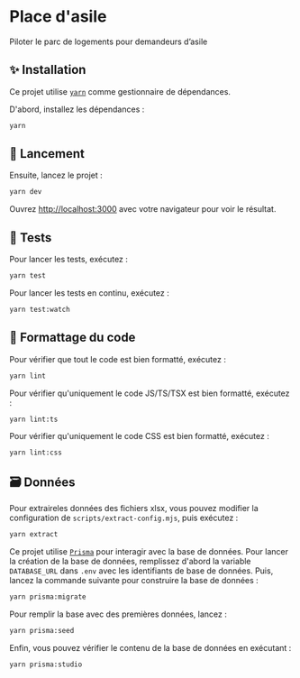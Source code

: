 # Place d'asile

Piloter le parc de logements pour demandeurs d’asile

## ✨ Installation

Ce projet utilise [`yarn`](https://yarnpkg.com/) comme gestionnaire de dépendances.

D'abord, installez les dépendances :

```bash
yarn
```

## 🚀 Lancement

Ensuite, lancez le projet :

```bash
yarn dev
```

Ouvrez [http://localhost:3000](http://localhost:3000) avec votre navigateur pour voir le résultat.

## 🧪 Tests

Pour lancer les tests, exécutez :

```bash
yarn test
```

Pour lancer les tests en continu, exécutez :

```bash
yarn test:watch
```

## 🎨 Formattage du code

Pour vérifier que tout le code est bien formatté, exécutez :

```bash
yarn lint
```

Pour vérifier qu'uniquement le code JS/TS/TSX est bien formatté, exécutez :

```bash
yarn lint:ts
```

Pour vérifier qu'uniquement le code CSS est bien formatté, exécutez :

```bash
yarn lint:css
```

## 🗃️ Données

Pour extraireles données des fichiers xlsx, vous pouvez modifier la configuration de `scripts/extract-config.mjs`, puis exécutez :

```bash
yarn extract
```

Ce projet utilise [`Prisma`](https://www.prisma.io/docs) pour interagir avec la base de données. Pour lancer la création de la base de données, remplissez d'abord la variable `DATABASE_URL` dans `.env` avec les identifiants de base de données. Puis, lancez la commande suivante pour construire la base de données :

```bash
yarn prisma:migrate
```

Pour remplir la base avec des premières données, lancez :

```bash
yarn prisma:seed
```

Enfin, vous pouvez vérifier le contenu de la base de données en exécutant :

```bash
yarn prisma:studio
```

